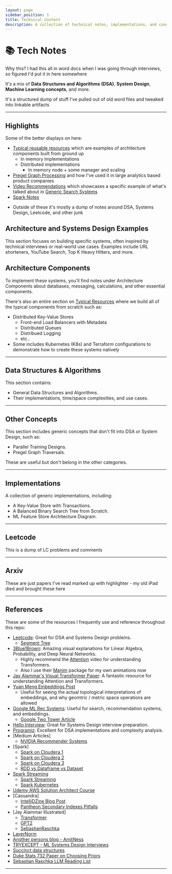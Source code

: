 ```yaml
---
layout: page
sidebar_position: 1
title: Technical Content
description: A collection of technical notes, implementations, and concepts
---
```


# 📚 Tech Notes

Why this? I had this all in word docs when I was going through interviews, so figured I'd put it in here somewhere

It's a mix of **Data Structures and Algorithms (DSA)**, **System Design**, **Machine Learning concepts**, and more. 

It's a structured dump of stuff I've pulled out of old word files and tweaked into linkable artifacts

---

## Highlights
Some of the better displays on here:
- [Typical reusable resources](/docs/architecture_components/typical_reusable_resources/index.md) which are examples of architecture components built from ground up
  - In memory implementations
  - Distributed implementations
      - In memory node + some manager and scaling
- [Pregel Graph Processing](/docs/other_concepts/graph_processing/PREGEL.md) and how I've used it in large analytics based product companies
- [Video Recommendations](/docs/design_systems/video_recommendations/index.md) which showcases a specific example of what's talked about in [Generic Search Systems](/docs/design_systems/search_system/index.md)
- [Spark Notes](/docs/other_concepts/SPARK.md)
<!-- - [Delta Sharing Data Feeds](TODO) -->
<!-- - [High Throughput Ads Experimentation System] -->
- Outside of these it's mostly a dump of notes around DSA, Systems Design, Leetcode, and other junk

## Architecture and Systems Design Examples

This section focuses on building specific systems, often inspired by technical interviews or real-world use cases. Examples include URL shorteners, YouTube Search, Top K Heavy Hitters, and more.



## Architecture Components
To implement these systems, you'll find notes under Architecture Components about databases, messaging, calculations, and other essential components.

There's also an entire section on [Typical Resources](/docs/architecture_components/typical_reusable_resources/index.md) where we build all of the typical components from scratch such as:
- Distributed Key-Value Stores
  - Front-end Load Balancers with Metadata
  - Distributed Queues
  - Distribued Logging
  - etc..
- Some includes Kubernetes (K8s) and Terraform configurations to demonstrate how to create these systems natively

---

## Data Structures & Algorithms

This section contains:
- General Data Structures and Algorithms.
- Their implementations, time/space complexities, and use cases.

---

## Other Concepts

This section includes generic concepts that don't fit into DSA or System Design, such as:
- Parallel Training Designs.
- Pregel Graph Traversals.

These are useful but don't belong in the other categories.

---

## Implementations

A collection of generic implementations, including:
- A Key-Value Store with Transactions.
- A Balanced Binary Search Tree from Scratch.
- ML Feature Store Architecture Diagram.

---

## Leetcode

This is a dump of LC problems and comments

---

## Arxiv
These are just papers I've read marked up with highlighter - my old iPad died and brought these here

---

## References

These are some of the resources I frequently use and reference throughout this repo:

- [Leetcode](https://leetcode.com): Great for DSA and Systems Design problems.
  - [Segment Tree](https://leetcode.com/articles/a-recursive-approach-to-segment-trees-range-sum-queries-lazy-propagation/)
- [3Blue1Brown](https://www.3blue1brown.com/): Amazing visual explanations for Linear Algebra, Probability, and Deep Neural Networks.
  - Highly recommend the [Attention](https://www.youtube.com/watch?v=eMlx5fFNoYc&vl=en) video for understanding Transformers.
  - Also I use their [Manim](https://docs.manim.community/en/stable/tutorials/quickstart.html) package for my own animations now
- [Jay Alammar's Visual Transformer Paper](https://jalammar.github.io/illustrated-transformer/): A fantastic resource for understanding Attention and Transformers.
- [Yuan Meng Embeddings Post](https://www.yuan-meng.com/posts/ebr/)
  - Useful for seeing the actual topological interpretations of embeddings, and why geomtric / metric space operations are allowed
- [Google ML Rec Systems](https://developers.google.com/machine-learning/recommendation): Useful for search, recommendation systems, and embeddings.
  - [Google Two Tower Article](https://cloud.google.com/blog/products/ai-machine-learning/scaling-deep-retrieval-tensorflow-two-towers-architecture)
- [Hello Interview](https://www.hellointerview.com): Great for Systems Design interview preparation.
- [Programiz](https://www.programiz.com): Excellent for DSA implementations and complexity analysis.
- [Medium Articles]
  - [NVIDIA Recommender Systems](https://medium.com/nvidia-merlin/recommender-systems-not-just-recommender-models-485c161c755e)
- [Spark]
  - [Spark on Cloudera 1](https://blog.cloudera.com/how-to-tune-your-apache-spark-jobs-part-1/)
  - [Spark on Cloudera 2](https://blog.cloudera.com/how-to-tune-your-apache-spark-jobs-part-2/)
  - [Spark on Cloudera 3](https://queirozf.com/entries/apache-spark-architecture-overview-clusters-jobs-stages-tasks)
  - [RDD vs Dataframe vs Dataset](https://www.databricks.com/blog/2016/07/14/a-tale-of-three-apache-spark-apis-rdds-dataframes-and-datasets.html)
- [Spark Streaming](https://spark.apache.org/docs/latest/streaming-programming-guide.html)
  - [Spark Streaming](https://www.databricks.com/blog/2015/07/30/diving-into-apache-spark-streamings-execution-model.html)
  - [Spark Kubernetes](https://www.linkedin.com/pulse/spark-kubernetes-practitioners-guide-mich-talebzadeh-ph-d-)
- [Udemy AWS Solution Architect Course](https://www.udemy.com/course/aws-solutions-architect-professional/)
- [Cassandra]
  - [IntelliDZine Blog Post](http://intellidzine.blogspot.com/2013/11/cassandra-data-modelling-tables.html)
  - [Pantheon Secondary Indexes Pitfalls](https://pantheon.io/blog/cassandra-scale-problem-secondary-indexes)
- [Jay Alammar Illustrated]
  - [Transformer](https://jalammar.github.io/illustrated-transformer/)
  - [GPT2](https://jalammar.github.io/illustrated-gpt2/#part-2-illustrated-self-attention)
  - [SebastianRaschka](https://sebastianraschka.com/blog/2023/llm-reading-list.html)
- [LayerNorm](https://h2o.ai/wiki/layer-normalization/)
- [Another persons blog - AmitNess](https://amitness.com)
- [TRYEXCEPT - ML Systems Design Interviews](https://www.youtube.com/@TryExcept-10110)
- [Succinct data structures](https://blog.startifact.com/posts/succinct/)
- [Duke Stats 732 Paper on Choosing Priors](https://www2.stat.duke.edu/courses/Spring13/sta732.01/priors.pdf)
- [Sebastian Raschka LLM Reading List](https://sebastianraschka.com/blog/2023/llm-reading-list.html)
---
